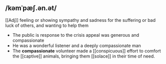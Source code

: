 ## /kəmˈpæʃ.ən.ət/
[[Adj]]
feeling or showing sympathy and sadness for the suffering or bad luck of others, and wanting to help them

- The public is response to the crisis appeal was generous and compassionate
- He was a wonderful listener and a deeply compassionate man
- The **compassionate** volunteer made a [[conspicuous]] effort to comfort the [[captive]] animals, bringing them [[solace]] in their time of need.